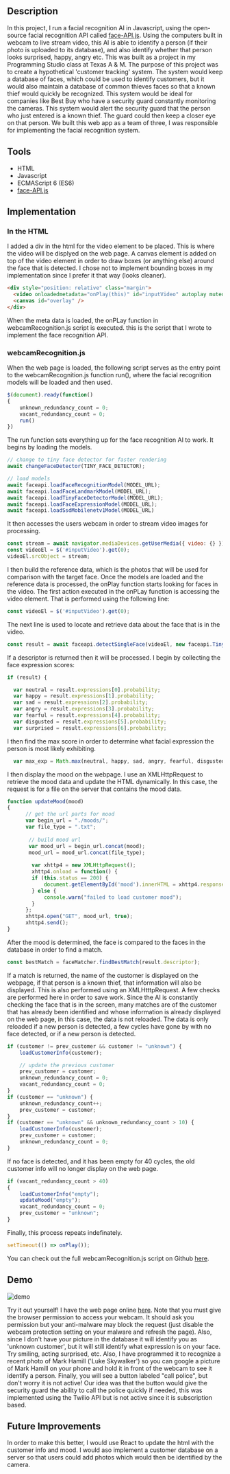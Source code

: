 ## Description
In this project, I run a facial recognition AI in Javascript, using the open-source facial recognition API called [face-API.js](https://github.com/justadudewhohacks/face-api.js?files=1). Using the computers built in webcam to live stream video, this AI is able to identify a person (if their photo is uploaded to its database), and also identify whether that person looks surprised, happy, angry etc. This was built as a project in my Programming Studio class at Texas A & M. The purpose of this project was to create a hypothetical 'customer tracking' system. The system would keep a database of faces, which could be used to identify customers, but it would also maintain a database of common thieves faces so that a known thief would quickly be recognized. This system would be ideal for companies like Best Buy who have a security guard constantly monitoring the cameras. This system would alert the security guard that the person who just entered is a known thief. The guard could then keep a closer eye on that person. We built this web app as a team of three, I was responsible for implementing the facial recognition system. 

## Tools 
* HTML
* Javascript
* ECMAScript 6 (ES6)
* [face-API.js](https://github.com/justadudewhohacks/face-api.js?files=1)

## Implementation
### In the HTML
I added a div in the html for the video element to be placed. This is where the video will be displyed on the web page. A canvas element is added on top of the video element in order to draw boxes (or anything else) around the face that is detected. I chose not to implement bounding boxes in my implementation since I prefer it that way (looks cleaner).    
```html
<div style="position: relative" class="margin">
  <video onloadedmetadata="onPlay(this)" id="inputVideo" autoplay muted></video>
  <canvas id="overlay" />
</div>
```
When the meta data is loaded, the onPLay function in webcamRecognition.js script is executed. this is the script that I wrote to implement the face recognition API. 

### webcamRecognition.js

When the web page is loaded, the following script serves as the entry point to the webcamRecognition.js function run(), where the facial recognition models will be loaded and then used. 
```javascript
$(document).ready(function() 
{
    unknown_redundancy_count = 0;
    vacant_redundancy_count = 0;
    run()
})
```

The run function sets everything up for the face recognition AI to work. It begins by loading the models. 
```javascript
// change to tiny face detector for faster rendering
await changeFaceDetector(TINY_FACE_DETECTOR);

// load models
await faceapi.loadFaceRecognitionModel(MODEL_URL);
await faceapi.loadFaceLandmarkModel(MODEL_URL);
await faceapi.loadTinyFaceDetectorModel(MODEL_URL);
await faceapi.loadFaceExpressionModel(MODEL_URL);
await faceapi.loadSsdMobilenetv1Model(MODEL_URL)
```

It then accesses the users webcam in order to stream video images for processing.
```javascript
const stream = await navigator.mediaDevices.getUserMedia({ video: {} })
const videoEl = $('#inputVideo').get(0);
videoEl.srcObject = stream;
```
I then build the reference data, which is the photos that will be used for comparison with the target face. Once the models are loaded and the reference data is processed, the onPlay function starts looking for faces in the video. The first action executed in the onPLay function is accessing the video element. That is performed using the following line:
```javascript
const videoEl = $('#inputVideo').get(0);
```
The next line is used to locate and retrieve data about the face that is in the video.
```javascript
const result = await faceapi.detectSingleFace(videoEl, new faceapi.TinyFaceDetectorOptions()).withFaceExpressions().withFaceLandmarks().withFaceDescriptor();
```
If a descriptor is returned then it will be processed. I begin by collecting the face expression scores:
```javascript
if (result) {

  var neutral = result.expressions[0].probability;
  var happy = result.expressions[1].probability;
  var sad = result.expressions[2].probability;
  var angry = result.expressions[3].probability;
  var fearful = result.expressions[4].probability;
  var disgusted = result.expressions[5].probability;
  var surprised = result.expressions[6].probability;
```

I then find the max score in order to determine what facial expression the person is most likely exhibiting.
```javascript
  var max_exp = Math.max(neutral, happy, sad, angry, fearful, disgusted, surprised);
```

I then display the mood on the webpage. I use an XMLHttpRequest to retrieve the mood data and update the HTML dynamically. In this case, the request is for a file on the server that contains the mood data. 
```javascript
function updateMood(mood)
{
      // get the url parts for mood
      var begin_url = "./moods/";
      var file_type = ".txt";
        
       // build mood url
       var mood_url = begin_url.concat(mood);
       mood_url = mood_url.concat(file_type);
    
        var xhttp4 = new XMLHttpRequest();
        xhttp4.onload = function() {
        if (this.status == 200) {
            document.getElementById('mood').innerHTML = xhttp4.responseText;
        } else {
            console.warn("failed to load customer mood");
        }
      };
      xhttp4.open("GET", mood_url, true);
      xhttp4.send();
}
```
After the mood is determined, the face is compared to the faces in the database in order to find a match. 
```javascript
const bestMatch = faceMatcher.findBestMatch(result.descriptor);
```

If a match is returned, the name of the customer is displayed on the webpage, if that person is a known thief, that information will also be displayed. This is also performed using an XMLHtttpRequest. A few checks are performed here in order to save work. Since the AI is constantly checking the face that is in the screen, many matches are of the customer that has already been identified and whose information is already displayed on the web page, in this case, the data is not reloaded. The data is only reloaded if a new person is detected, a few cycles have gone by with no face detected, or if a new person is detected. 
```javascript
if (customer != prev_customer && customer != "unknown") {
    loadCustomerInfo(customer);

    // update the previous customer
    prev_customer = customer;
    unknown_redundancy_count = 0;
    vacant_redundancy_count = 0;
}
if (customer == "unknown") {
    unknown_redundancy_count++;
    prev_customer = customer;
}
if (customer == "unknown" && unknown_redundancy_count > 10) {
    loadCustomerInfo(customer);
    prev_customer = customer;
    unknown_redundancy_count = 0;
}
```

If no face is detected, and it has been empty for 40 cycles, the old customer info will no longer display on the web page. 
```javascript
if (vacant_redundancy_count > 40)
{
    loadCustomerInfo("empty");
    updateMood("empty");
    vacant_redundancy_count = 0;
    prev_customer = "unknown";
}
```

Finally, this process repeats indefinately.
```javascript
setTimeout(() => onPlay());
```
You can check out the full webcamRecognition.js script on Github [here](https://github.com/grantsingleton/face-recognition/blob/master/webcamRecognition.js).

## Demo

![demo](./demo.gif)

Try it out yourself! I have the web page online [here](https://grantsingleton.github.io/face-api.js/). Note that you must give the browser permission to access your webcam. It should ask you permission but your anti-malware may block the request (just disable the webcam protection setting on your malware and refresh the page). Also, since I don't have your picture in the database it will identify you as 'unknown customer', but it will still identify what expression is on your face. Try smiling, acting surprised, etc. Also, I have programmed it to recognize a recent photo of Mark Hamill ('Luke Skywalker') so you can google a picture of Mark Hamill on your phone and hold it in front of the webcam to see it identify a person. Finally, you will see a button labeled "call police", but don't worry it is not active! Our idea was that the button would give the security guard the ability to call the police quickly if needed, this was implemented using the Twilio API but is not active since it is subscription based.  

## Future Improvements
In order to make this better, I would use React to update the html with the customer info and mood. I would aso implement a customer database on a server so that users could add photos which would then be identified by the camera. 
